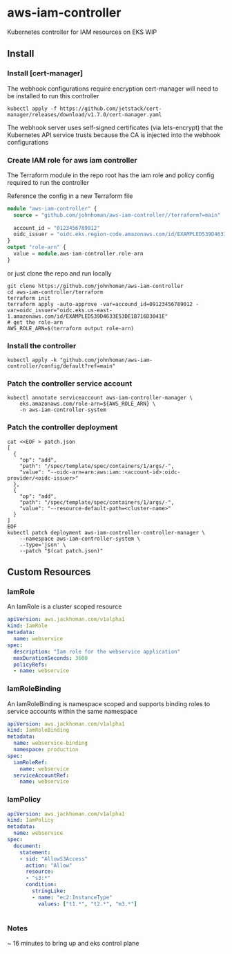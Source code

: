 # aws-iam-controller
Kubernetes controller for IAM resources on EKS WIP


## Install

### Install [cert-manager]
The webhook configurations require encryption cert-manager will need to be installed
to run this controller

```shell
kubectl apply -f https://github.com/jetstack/cert-manager/releases/download/v1.7.0/cert-manager.yaml
```

The webhook server uses self-signed certificates (via lets-encrypt) that the Kubernetes API service
trusts because the CA is injected into the webhook configurations


### Create IAM role for aws iam controller

The Terraform module in the repo root has the iam role and policy config required to run
the controller

Reference the config in a new Terraform file
```terraform
module "aws-iam-controller" {
  source = "github.com/johnhoman/aws-iam-controller//terraform?=main"
  
  account_id = "0123456789012"
  oidc_issuer = "oidc.eks.region-code.amazonaws.com/id/EXAMPLED539D4633E53DE1B716D3041E"
}
output "role-arn" {
  value = module.aws-iam-controller.role-arn
}
```

or just clone the repo and run locally

```shell
git clone https://github.com/johnhoman/aws-iam-controller
cd aws-iam-controller/terraform
terraform init
terraform apply -auto-approve -var=accound_id=09123456789012 -var=oidc_issuer="oidc.eks.us-east-1.amazonaws.com/id/EXAMPLED539D4633E53DE1B716D3041E"
# get the role-arn
AWS_ROLE_ARN=$(terraform output role-arn)
```

### Install the controller
```shell
kubectl apply -k "github.com/johnhoman/aws-iam-controller/config/default?ref=main"
```

### Patch the controller service account
```shell
kubectl annotate serviceaccount aws-iam-controller-manager \
    eks.amazonaws.com/role-arn=${AWS_ROLE_ARN} \
    -n aws-iam-controller-system
```

### Patch the controller deployment
```shell
cat <<EOF > patch.json
[
  {
    "op": "add",
    "path": "/spec/template/spec/containers/1/args/-",
    "value": "--oidc-arn=arn:aws:iam::<account-id>:oidc-provider/<oidc-issuer>"
  },
  {
    "op": "add",
    "path": "/spec/template/spec/containers/1/args/-",
    "value": "--resource-default-path=<cluster-name>"
  }
]
EOF
kubectl patch deployment aws-iam-controller-controller-manager \
    --namespace aws-iam-controller-system \
    --type='json' \
    --patch "$(cat patch.json)"
```


## Custom Resources

### IamRole
An IamRole is a cluster scoped resource
```yaml
apiVersion: aws.jackhoman.com/v1alpha1
kind: IamRole
metadata:
  name: webservice
spec:
  description: "Iam role for the webservice application"
  maxDurationSeconds: 3600
  policyRefs:
  - name: webservice
```

### IamRoleBinding
An IamRoleBinding is namespace scoped and supports binding
roles to service accounts within the same namespace

```yaml
apiVersion: aws.jackhoman.com/v1alpha1
kind: IamRoleBinding
metadata:
  name: webservice-binding
  namespace: production
spec:
  iamRoleRef:
    name: webservice
  serviceAccountRef:
    name: webservice
```

### IamPolicy

```yaml
apiVersion: aws.jackhoman.com/v1alpha1
kind: IamPolicy
metadata:
  name: webservice
spec:
  document:
    statement:
    - sid: "AllowS3Access"
      action: "Allow"
      resource:
      - "s3:*"
      condition:
        stringLike:
        - name: "ec2:InstanceType"
          values: ["t1.*", "t2.*", "m3.*"]
        
```

### Notes
~ 16 minutes to bring up and eks control plane
